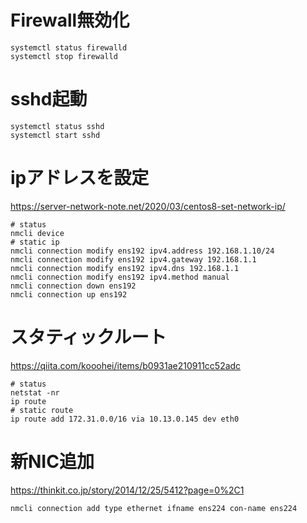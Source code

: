 # Firewall無効化

```
systemctl status firewalld
systemctl stop firewalld
```

# sshd起動

```
systemctl status sshd
systemctl start sshd
```

# ipアドレスを設定
https://server-network-note.net/2020/03/centos8-set-network-ip/

```
# status
nmcli device
# static ip
nmcli connection modify ens192 ipv4.address 192.168.1.10/24
nmcli connection modify ens192 ipv4.gateway 192.168.1.1
nmcli connection modify ens192 ipv4.dns 192.168.1.1
nmcli connection modify ens192 ipv4.method manual
nmcli connection down ens192
nmcli connection up ens192
```

# スタティックルート
https://qiita.com/kooohei/items/b0931ae210911cc52adc

```
# status
netstat -nr
ip route
# static route
ip route add 172.31.0.0/16 via 10.13.0.145 dev eth0
```

# 新NIC追加
https://thinkit.co.jp/story/2014/12/25/5412?page=0%2C1

```
nmcli connection add type ethernet ifname ens224 con-name ens224
```
